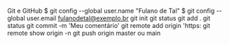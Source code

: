 Git e GitHub
$ git config --global user.name "Fulano de Tal"
$ git config --global user.email fulanodetal@exemplo.br
git init
git status
git add .
git status
git commit -m 'Meu comentário'
git remote add origin 'https:
git remote show origin -n
git push origin master ou main
